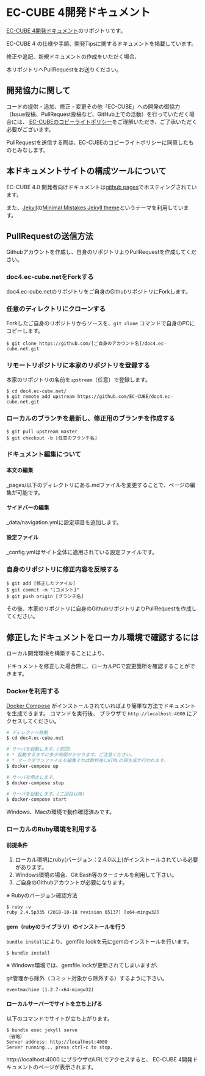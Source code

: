 

# EC-CUBE 4開発ドキュメント

[EC-CUBE 4開発ドキュメント](https://doc4.ec-cube.net/)のリポジトリです。

EC-CUBE 4 の仕様や手順、開発Tipsに関するドキュメントを掲載しています。

修正や追記、新規ドキュメントの作成をいただく場合、

本リポジトリへPullRequestをお送りください。


## 開発協力に関して

コードの提供・追加、修正・変更その他「EC-CUBE」への開発の御協力（Issue投稿、PullRequest投稿など、GitHub上での活動）を行っていただく場合には、
[EC-CUBEのコピーライトポリシー](https://github.com/EC-CUBE/ec-cube/wiki/EC-CUBE%E3%81%AE%E3%82%B3%E3%83%94%E3%83%BC%E3%83%A9%E3%82%A4%E3%83%88%E3%83%9D%E3%83%AA%E3%82%B7%E3%83%BC)をご理解いただき、ご了承いただく必要がございます。

PullRequestを送信する際は、EC-CUBEのコピーライトポリシーに同意したものとみなします。

## 本ドキュメントサイトの構成ツールについて

EC-CUBE 4.0 開発者向けドキュメントは[github pages](https://pages.github.com/)でホスティングされています。

また、[Jekyll](http://jekyllrb-ja.github.io/)の[Minimal Mistakes Jekyll theme](https://mmistakes.github.io/minimal-mistakes/)というテーマを利用しています。

## PullRequestの送信方法

Githubアカウントを作成し、自身のリポジトリよりPullRequestを作成してください。

### doc4.ec-cube.netをForkする

doc4.ec-cube.netのリポジトリをご自身のGithubリポジトリにForkします。

### 任意のディレクトリにクローンする

Forkしたご自身のリポジトリからソースを、`git clone` コマンドで自身のPCにコピーします。

```
$ git clone https://github.com/[ご自身のアカウント名]/doc4.ec-cube.net.git
```

### リモートリポジトリに本家のリポジトリを登録する

本家のリポジトリの名前を`upstream`（任意）で登録します。

```
$ cd doc4.ec-cube.net/
$ git remote add upstream https://github.com/EC-CUBE/doc4.ec-cube.net.git
```

### ローカルのブランチを最新し、修正用のブランチを作成する
```
$ git pull upstream master
$ git checkout -b [任意のブランチ名]
```

### ドキュメント編集について

#### 本文の編集

_pages/以下のディレクトリにある.mdファイルを変更することで、ページの編集が可能です。

#### サイドバーの編集

_data/navigation.ymlに設定項目を追加します。

#### 設定ファイル

_config.ymlはサイト全体に適用されている設定ファイルです。

### 自身のリポジトリに修正内容を反映する

```
$ git add [修正したファイル]
$ git commit -m "[コメント]"
$ git push origin [ブランチ名]
```

その後、本家のリポジトリに自身のGithubリポジトリよりPullRequestを作成してください。



## 修正したドキュメントをローカル環境で確認するには

ローカル開発環境を構築することにより、

ドキュメントを修正した場合際に、ローカルPCで変更箇所を確認することができます。

### Dockerを利用する

[Docker Compose](http://docs.docker.jp/compose/toc.html) がインストールされていればより簡単な方法でドキュメントを生成できます。
コマンドを実行後、 ブラウザで `http://localhost:4000` にアクセスしてください。

```bash
# ディレクトリ移動
$ cd doc4.ec-cube.net

# サーバを起動します。(初回)
# * 起動するまでに多少時間がかかります。ご注意ください。
# * マークダウンファイルを編集すれば数秒後にHTMLの再生成が行われます。
$ docker-compose up

# サーバを停止します。
$ docker-compose stop

# サーバを起動します。(二回目以降)
$ docker-compose start
```

Windows、Macの環境で動作確認済みです。

### ローカルのRuby環境を利用する

#### 前提条件

1. ローカル環境にruby(バージョン：2.4.0以上)がインストールされている必要があります。
2. Windows環境の場合、Git Bash等のターミナルを利用して下さい。
3. ご自身のGithubアカウントが必要になります。

※ Rubyのバージョン確認方法

```
$ ruby -v
ruby 2.4.5p335 (2018-10-18 revision 65137) [x64-mingw32]
```

#### gem（rubyのライブラリ）のインストールを行う

`bundle install`により、gemfile.lockを元にgemのインストールを行います。

```
$ bundle install
```

※ Windows環境では、gemfile.lockが更新されてしまいますが、

git管理から除外（コミット対象から除外する）するように下さい。

```
eventmachine (1.2.7-x64-mingw32)
```
#### ローカルサーバーでサイトを立ち上げる

以下のコマンドでサイトが立ち上がります。

```
$ bundle exec jekyll serve
（省略）
Server address: http://localhost:4000
Server running... press ctrl-c to stop.
```

http://localhost:4000 にブラウザのURLでアクセスすると、
EC-CUBE 4開発ドキュメントのページが表示されます。
